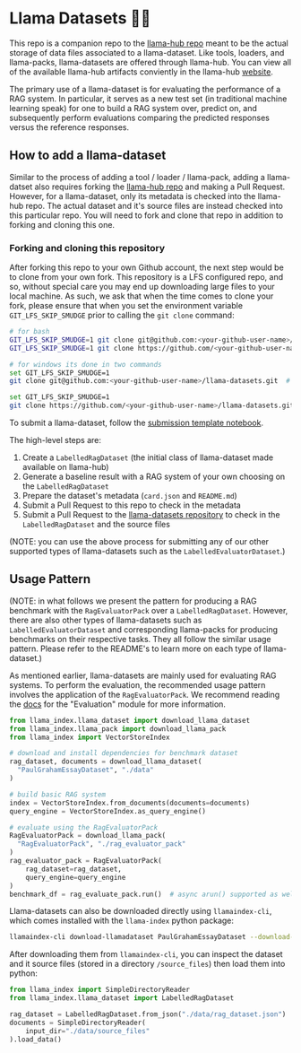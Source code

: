 # Llama Datasets 🦙📝

This repo is a companion repo to the [llama-hub repo](https://github.com/run-llama/llama-hub)
meant to be the actual storage of data files associated to a llama-dataset. Like
tools, loaders, and llama-packs, llama-datasets are offered through llama-hub. You
can view all of the available llama-hub artifacts conviently in the llama-hub
[website](https://llamahub.ai).

The primary use of a llama-dataset is for evaluating the performance of a RAG system.
In particular, it serves as a new test set (in traditional machine learning speak)
for one to build a RAG system over, predict on, and subsequently perform evaluations
comparing the predicted responses versus the reference responses.

## How to add a llama-dataset

Similar to the process of adding a tool / loader / llama-pack, adding a llama-
datset also requires forking the [llama-hub repo](https://github.com/run-llama/llama-hub)
and making a Pull Request. However, for a llama-dataset, only its metadata is checked into the llama-hub repo.
The actual dataset and it's source files are instead checked into this particular repo.
You will need to fork and clone that repo in addition to forking and cloning this one.

### Forking and cloning this repository

After forking this repo to your own Github account, the next step would be to
clone from your own fork. This repository is a LFS configured repo, and so, without
special care you may end up downloading large files to your local machine. As such,
we ask that when the time comes to clone your fork, please ensure that when you set the
environment variable `GIT_LFS_SKIP_SMUDGE` prior to calling the `git clone`
command:

```bash
# for bash
GIT_LFS_SKIP_SMUDGE=1 git clone git@github.com:<your-github-user-name>/llama-datasets.git  # for ssh
GIT_LFS_SKIP_SMUDGE=1 git clone https://github.com/<your-github-user-name>/llama-datasets.git  # for https

# for windows its done in two commands
set GIT_LFS_SKIP_SMUDGE=1  
git clone git@github.com:<your-github-user-name>/llama-datasets.git  # for ssh

set GIT_LFS_SKIP_SMUDGE=1  
git clone https://github.com/<your-github-user-name>/llama-datasets.git  # for https
```

To submit a llama-dataset, follow the [submission template
notebook](https://github.com/run-llama/llama_index/blob/main/docs/examples/llama_dataset/ragdataset_submission_template.ipynb).

The high-level steps are:

1. Create a `LabelledRagDataset` (the initial class of llama-dataset made available on llama-hub)
2. Generate a baseline result with a RAG system of your own choosing on the
`LabelledRagDataset`
3. Prepare the dataset's metadata (`card.json` and `README.md`)
4. Submit a Pull Request to this repo to check in the metadata
5. Submit a Pull Request to the [llama-datasets repository](https://github.com/run-llama/llama-datasets) to check in the `LabelledRagDataset` and the source files

(NOTE: you can use the above process for submitting any of our other supported
types of llama-datasets such as the `LabelledEvaluatorDataset`.)

## Usage Pattern

(NOTE: in what follows we present the pattern for producing a RAG benchmark with
the `RagEvaluatorPack` over a `LabelledRagDataset`. However, there are also other
types of llama-datasets such as `LabelledEvaluatorDataset` and corresponding llama-packs
for producing benchmarks on their respective tasks. They all follow the similar
usage pattern. Please refer to the README's to learn more on each type of
llama-dataset.)

As mentioned earlier, llama-datasets are mainly used for evaluating RAG systems.
To perform the evaluation, the recommended usage pattern involves the application of the
`RagEvaluatorPack`. We recommend reading the [docs](https://docs.llamaindex.ai/en/stable/module_guides/evaluating/root.html)
for the "Evaluation" module for more information.

```python
from llama_index.llama_dataset import download_llama_dataset
from llama_index.llama_pack import download_llama_pack
from llama_index import VectorStoreIndex

# download and install dependencies for benchmark dataset
rag_dataset, documents = download_llama_dataset(
  "PaulGrahamEssayDataset", "./data"
)

# build basic RAG system
index = VectorStoreIndex.from_documents(documents=documents)
query_engine = VectorStoreIndex.as_query_engine()

# evaluate using the RagEvaluatorPack
RagEvaluatorPack = download_llama_pack(
  "RagEvaluatorPack", "./rag_evaluator_pack"
)
rag_evaluator_pack = RagEvaluatorPack(
    rag_dataset=rag_dataset,
    query_engine=query_engine
)
benchmark_df = rag_evaluate_pack.run()  # async arun() supported as well
```

Llama-datasets can also be downloaded directly using `llamaindex-cli`, which comes installed with the `llama-index` python package:

```bash
llamaindex-cli download-llamadataset PaulGrahamEssayDataset --download-dir ./data
```

After downloading them from `llamaindex-cli`, you can inspect the dataset and
it source files (stored in a directory `/source_files`) then load them into python:

```python
from llama_index import SimpleDirectoryReader
from llama_index.llama_dataset import LabelledRagDataset

rag_dataset = LabelledRagDataset.from_json("./data/rag_dataset.json")
documents = SimpleDirectoryReader(
    input_dir="./data/source_files"
).load_data()
```
